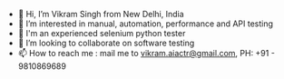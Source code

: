 - 👋 Hi, I’m Vikram Singh from New Delhi, India
- 👀 I’m interested in manual, automation, performance and API testing
- 🌱 I'm an experienced selenium python tester
- 💞️ I’m looking to collaborate on software testing
- 📫 How to reach me : mail me to vikram.aiactr@gmail.com, PH: +91 - 9810869689

<!---
vikram191/vikram191 is a ✨ special ✨ repository because its `README.md` (this file) appears on your GitHub profile.
You can click the Preview link to take a look at your changes.
--->
